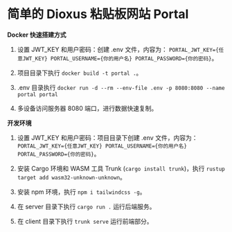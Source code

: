 # 简单的 Dioxus 粘贴板网站 Portal

**Docker 快速搭建方式**

1. 设置 JWT_KEY 和用户密码：创建 .env 文件，内容为： `PORTAL_JWT_KEY={任意JWT_KEY} PORTAL_USERNAME={你的用户名} PORTAL_PASSWORD={你的密码}`。

2. 项目目录下执行 `docker build -t portal .`。

3. .env 目录执行 `docker run -d --rm --env-file .env -p 8080:8080 --name portal portal`

4. 多设备访问服务器 8080 端口，进行数据快速复制。

**开发环境**

1. 设置 JWT_KEY 和用户密码：项目目录下创建 .env 文件，内容为： `PORTAL_JWT_KEY={任意JWT_KEY} PORTAL_USERNAME={你的用户名} PORTAL_PASSWORD={你的密码}`。

2. 安装 Cargo 环境和 WASM 工具 Trunk (`cargo install trunk`)，执行 `rustup target add wasm32-unknown-unknown`。

3. 安装 npm 环境，执行 `npm i tailwindcss -g`。

4. 在 server 目录下执行 `cargo run .` 运行后端服务。

5. 在 client 目录下执行 `trunk serve` 运行前端部分。